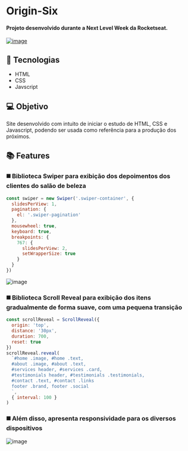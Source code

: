 # Origin-Six
#### Projeto desenvolvido durante a Next Level Week da Rocketseat.
<a href="https://leandrolucs.github.io/templateWeb/" target="_blank">![image](https://user-images.githubusercontent.com/48057126/131681579-06f9f955-e58e-42d5-a50e-b9be8bfef182.png)</a>

## 🚀 Tecnologias
<ul>
  <li>HTML</li>
  <li>CSS</li>
  <li>Javscript</li>
</ul>

## 💻 Objetivo
Site desenvolvido com intuito de iniciar o estudo de HTML, CSS e Javascript, podendo ser usada como referência para a produção dos próximos.

## 📚 Features
### ◼️ Biblioteca Swiper para exibição dos depoimentos dos clientes do salão de beleza
```js
const swiper = new Swiper('.swiper-container', {
  slidesPerView: 1,
  pagination: {
    el: '.swiper-pagination'
  },
  mousewheel: true,
  keyboard: true,
  breakpoints: {
    767: {
      slidesPerView: 2,
      setWrapperSize: true
    }
  }
})
```
![image](https://user-images.githubusercontent.com/48057126/131682853-635d880c-8ad6-416b-b8c9-7fe8e4aeadd8.png)

####

### ◼️ Biblioteca Scroll Reveal para exibição dos itens gradualmente de forma suave, com uma pequena transição

```js
const scrollReveal = ScrollReveal({
  origin: 'top',
  distance: '30px',
  duration: 700,
  reset: true
})
scrollReveal.reveal(
  `#home .image, #home .text,
  #about .image, #about .text,
  #services header, #services .card,
  #testimonials header, #testimonials .testimonials,
  #contact .text, #contact .links
  footer .brand, footer .social
  `,
  { interval: 100 }
)
```

### ◼️ Além disso, apresenta responsividade para os diversos dispositivos

![image](https://user-images.githubusercontent.com/48057126/131684725-a436f9d8-b8aa-4162-8f4c-4920fbc0a3d0.png)
